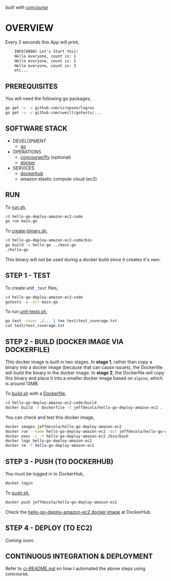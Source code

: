   _built with
  [concourse](https://github.com/JeffDeCola/hello-go-deploy-amazon-ec2/blob/master/ci-README.md)_

# OVERVIEW

Every 2 seconds this App will print,

```txt
    INFO[0000] Let's Start this!
    Hello everyone, count is: 1
    Hello everyone, count is: 2
    Hello everyone, count is: 3
    etc...
```

## PREREQUISITES

You will need the following go packages,

```bash
go get -u -v github.com/sirupsen/logrus
go get -u -v github.com/cweill/gotests/...
```

## SOFTWARE STACK

* DEVELOPMENT
  * [go](https://github.com/JeffDeCola/my-cheat-sheets/tree/master/software/development/languages/go-cheat-sheet)
* OPERATIONS
  * [concourse/fly](https://github.com/JeffDeCola/my-cheat-sheets/tree/master/software/operations/continuous-integration-continuous-deployment/concourse-cheat-sheet)
    (optional)
  * [docker](https://github.com/JeffDeCola/my-cheat-sheets/tree/master/software/operations/orchestration/builds-deployment-containers/docker-cheat-sheet)
* SERVICES
  * [dockerhub](https://hub.docker.com/)
  * amazon elastic compute cloud (ec2)

## RUN

To
[run.sh](https://github.com/JeffDeCola/hello-go-deploy-amazon-ec2/blob/master/hello-go-deploy-amazon-ec2-code/run.sh),

```bash
cd hello-go-deploy-amazon-ec2-code
go run main.go
```

To
[create-binary.sh](https://github.com/JeffDeCola/hello-go-deploy-amazon-ec2/blob/master/hello-go-deploy-amazon-ec2-code/bin/create-binary.sh),

```bash
cd hello-go-deploy-amazon-ec2-code/bin
go build -o hello-go ../main.go
./hello-go
```

This binary will not be used during a docker build
since it creates it's own.

## STEP 1 - TEST

To create unit `_test` files,

```bash
cd hello-go-deploy-amazon-ec2-code
gotests -w -all main.go
```

To run
[unit-tests.sh](https://github.com/JeffDeCola/hello-go-deploy-amazon-ec2/tree/master/hello-go-deploy-amazon-ec2-code/test/unit-tests.sh),

```bash
go test -cover ./... | tee test/test_coverage.txt
cat test/test_coverage.txt
```

## STEP 2 - BUILD (DOCKER IMAGE VIA DOCKERFILE)

This docker image is built in two stages.
In **stage 1**, rather than copy a binary into a docker image (because
that can cause issues), the Dockerfile will build the binary in the
docker image.
In **stage 2**, the Dockerfile will copy this binary
and place it into a smaller docker image based
on `alpine`, which is around 13MB.

To
[build.sh](https://github.com/JeffDeCola/hello-go-deploy-amazon-ec2/blob/master/hello-go-deploy-amazon-ec2-code/build/build.sh)
with a
[Dockerfile](https://github.com/JeffDeCola/hello-go-deploy-amazon-ec2/blob/master/hello-go-deploy-amazon-ec2-code/build/Dockerfile),

```bash
cd hello-go-deploy-amazon-ec2-code/build
docker build -f Dockerfile -t jeffdecola/hello-go-deploy-amazon-ec2 .
```

You can check and test this docker image,

```bash
docker images jeffdecola/hello-go-deploy-amazon-ec2
docker run --name hello-go-deploy-amazon-ec2 -dit jeffdecola/hello-go-deploy-amazon-ec2
docker exec -i -t hello-go-deploy-amazon-ec2 /bin/bash
docker logs hello-go-deploy-amazon-ec2
docker rm -f hello-go-deploy-amazon-ec2
```

## STEP 3 - PUSH (TO DOCKERHUB)

You must be logged in to DockerHub,

```bash
docker login
```

To
[push.sh](https://github.com/JeffDeCola/hello-go-deploy-amazon-ec2/blob/master/hello-go-deploy-amazon-ec2-code/push/push.sh),

```bash
docker push jeffdecola/hello-go-deploy-amazon-ec2
```

Check the
[hello-go-deploy-amazon-ec2 docker image](https://hub.docker.com/r/jeffdecola/hello-go-deploy-amazon-ec2)
at DockerHub.

## STEP 4 - DEPLOY (TO EC2)

_Coming soon._

## CONTINUOUS INTEGRATION & DEPLOYMENT

Refer to
[ci-README.md](https://github.com/JeffDeCola/hello-go-deploy-amazon-ec2/blob/master/ci-README.md)
on how I automated the above steps using concourse.
